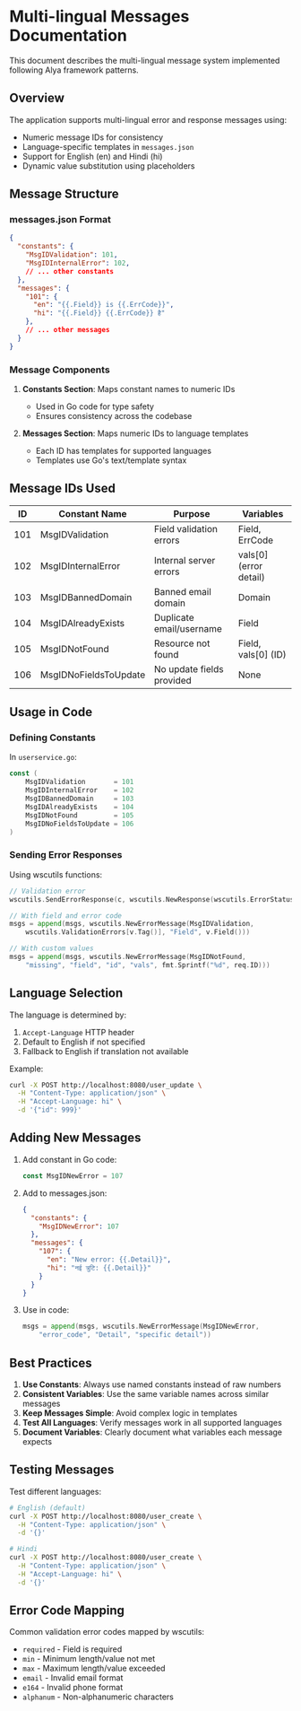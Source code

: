 # Multi-lingual Messages Documentation

This document describes the multi-lingual message system implemented following Alya framework patterns.

## Overview

The application supports multi-lingual error and response messages using:
- Numeric message IDs for consistency
- Language-specific templates in `messages.json`
- Support for English (en) and Hindi (hi)
- Dynamic value substitution using placeholders

## Message Structure

### messages.json Format

```json
{
  "constants": {
    "MsgIDValidation": 101,
    "MsgIDInternalError": 102,
    // ... other constants
  },
  "messages": {
    "101": {
      "en": "{{.Field}} is {{.ErrCode}}",
      "hi": "{{.Field}} {{.ErrCode}} है"
    },
    // ... other messages
  }
}
```

### Message Components

1. **Constants Section**: Maps constant names to numeric IDs
   - Used in Go code for type safety
   - Ensures consistency across the codebase

2. **Messages Section**: Maps numeric IDs to language templates
   - Each ID has templates for supported languages
   - Templates use Go's text/template syntax

## Message IDs Used

| ID  | Constant Name | Purpose | Variables |
|-----|--------------|---------|-----------|
| 101 | MsgIDValidation | Field validation errors | Field, ErrCode |
| 102 | MsgIDInternalError | Internal server errors | vals[0] (error detail) |
| 103 | MsgIDBannedDomain | Banned email domain | Domain |
| 104 | MsgIDAlreadyExists | Duplicate email/username | Field |
| 105 | MsgIDNotFound | Resource not found | Field, vals[0] (ID) |
| 106 | MsgIDNoFieldsToUpdate | No update fields provided | None |

## Usage in Code

### Defining Constants

In `userservice.go`:
```go
const (
    MsgIDValidation       = 101
    MsgIDInternalError    = 102
    MsgIDBannedDomain     = 103
    MsgIDAlreadyExists    = 104
    MsgIDNotFound         = 105
    MsgIDNoFieldsToUpdate = 106
)
```

### Sending Error Responses

Using wscutils functions:
```go
// Validation error
wscutils.SendErrorResponse(c, wscutils.NewResponse(wscutils.ErrorStatus, nil, msgs))

// With field and error code
msgs = append(msgs, wscutils.NewErrorMessage(MsgIDValidation, 
    wscutils.ValidationErrors[v.Tag()], "Field", v.Field()))

// With custom values
msgs = append(msgs, wscutils.NewErrorMessage(MsgIDNotFound, 
    "missing", "field", "id", "vals", fmt.Sprintf("%d", req.ID)))
```

## Language Selection

The language is determined by:
1. `Accept-Language` HTTP header
2. Default to English if not specified
3. Fallback to English if translation not available

Example:
```bash
curl -X POST http://localhost:8080/user_update \
  -H "Content-Type: application/json" \
  -H "Accept-Language: hi" \
  -d '{"id": 999}'
```

## Adding New Messages

1. Add constant in Go code:
   ```go
   const MsgIDNewError = 107
   ```

2. Add to messages.json:
   ```json
   {
     "constants": {
       "MsgIDNewError": 107
     },
     "messages": {
       "107": {
         "en": "New error: {{.Detail}}",
         "hi": "नई त्रुटि: {{.Detail}}"
       }
     }
   }
   ```

3. Use in code:
   ```go
   msgs = append(msgs, wscutils.NewErrorMessage(MsgIDNewError, 
       "error_code", "Detail", "specific detail"))
   ```

## Best Practices

1. **Use Constants**: Always use named constants instead of raw numbers
2. **Consistent Variables**: Use the same variable names across similar messages
3. **Keep Messages Simple**: Avoid complex logic in templates
4. **Test All Languages**: Verify messages work in all supported languages
5. **Document Variables**: Clearly document what variables each message expects

## Testing Messages

Test different languages:
```bash
# English (default)
curl -X POST http://localhost:8080/user_create \
  -H "Content-Type: application/json" \
  -d '{}'

# Hindi
curl -X POST http://localhost:8080/user_create \
  -H "Content-Type: application/json" \
  -H "Accept-Language: hi" \
  -d '{}'
```

## Error Code Mapping

Common validation error codes mapped by wscutils:
- `required` - Field is required
- `min` - Minimum length/value not met
- `max` - Maximum length/value exceeded
- `email` - Invalid email format
- `e164` - Invalid phone format
- `alphanum` - Non-alphanumeric characters